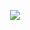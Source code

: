 <p align="center">
  <img src="https://capsule-render.vercel.app/api?type=waving&color=0:00B4DB,100:0083B0&height=100&section=header&text=hello%20there!&fontSize=50&fontColor=ffffff&textAlignY=bottom&animation=fadeIn" />
</p>
